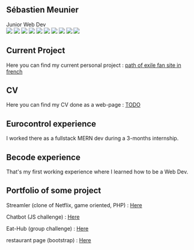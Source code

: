 ## Sébastien Meunier

Junior Web Dev  
![](https://img.shields.io/badge/Company-LookingForJob-blue)
![](https://img.shields.io/badge/HTML5-passing-green)
![](https://img.shields.io/badge/CSS3-passing-green)
![](https://img.shields.io/badge/JS-passing-green)
![](https://img.shields.io/badge/PHP-passing-green)
![](https://img.shields.io/badge/Bootstrap-passing-green)
![](https://img.shields.io/badge/Node.JS-passing-green)
![](https://img.shields.io/badge/Wordpress-passing-green)
![](https://img.shields.io/badge/React-passing-green)
![](https://img.shields.io/badge/MongoDB-passing-green)

## Current Project

Here you can find my current personal project : [path of exile fan site in french](https://github.com/MeunierS/poe-FR-guide)

## CV

Here you can find my CV done as a web-page : [TODO]()

## Eurocontrol experience

I worked there as a fullstack MERN dev during a 3-months internship.

## Becode experience

That's my first working experience where I learned how to be a Web Dev.


## Portfolio of some project

Streamler (clone of Netflix, game oriented, PHP) : [Here](https://github.com/MeunierS/Getflix)

Chatbot (JS challenge) : [Here](https://github.com/soufianecode/Chatbot)

Eat-Hub (group challenge) : [Here](https://github.com/AlexJS6/Eat-Hub)

restaurant page (bootstrap) : [Here](https://github.com/MeunierS/restaurant-css-framework)

